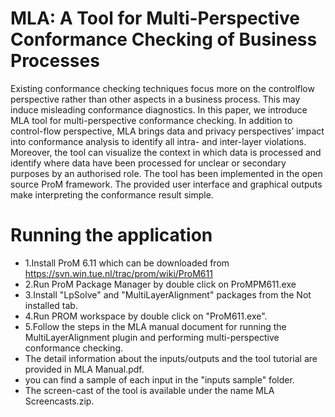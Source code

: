 # MLA: A Tool for Multi-Perspective Conformance Checking of Business Processes
Existing conformance checking techniques focus more on the controlflow
perspective rather than other aspects in a business process. This may induce
misleading conformance diagnostics. In this paper, we introduce MLA tool for
multi-perspective conformance checking. In addition to control-flow perspective,
MLA brings data and privacy perspectives’ impact into conformance analysis to
identify all intra- and inter-layer violations. Moreover, the tool can visualize the
context in which data is processed and identify where data have been processed
for unclear or secondary purposes by an authorised role. The tool has been implemented
in the open source ProM framework. The provided user interface and
graphical outputs make interpreting the conformance result simple.

# Running the application
- 1.Install ProM 6.11 which can be downloaded from https://svn.win.tue.nl/trac/prom/wiki/ProM611
- 2.Run ProM Package Manager by double click on ProMPM611.exe
- 3.Install "LpSolve" and "MultiLayerAlignment" packages from the Not installed tab.
- 4.Run PROM workspace by double click on "ProM611.exe".
- 5.Follow the steps in the MLA manual document for running the MultiLayerAlignment plugin and performing multi-perspective conformance checking.
- The detail information about the inputs/outputs and the tool tutorial are provided in MLA Manual.pdf.
- you can find a sample of each input in the "inputs sample" folder.
- The screen-cast of the tool is available under the name MLA Screencasts.zip.
